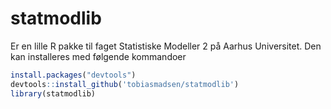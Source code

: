 # statmodlib

Er en lille R pakke til faget Statistiske Modeller 2 på Aarhus Universitet. Den kan installeres med følgende kommandoer

```R
install.packages("devtools")
devtools::install_github('tobiasmadsen/statmodlib')
library(statmodlib)
```
